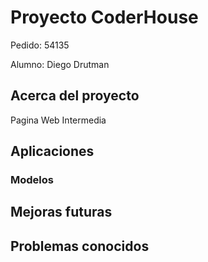 # Proyecto CoderHouse

Pedido: 54135

Alumno: Diego Drutman

## Acerca del proyecto

Pagina Web Intermedia

## Aplicaciones

### Modelos

## Mejoras futuras

## Problemas conocidos
